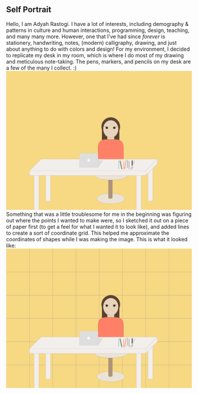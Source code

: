 ## Self Portrait
Hello, I am Adyah Rastogi. I have a lot of interests, including demography & patterns in culture and human interactions, programming, design, teaching, and many many more. However, one that I've had since *forever* is stationery, handwriting, notes, (modern) calligraphy, drawing, and just about anything to do with colors and design! For my environment, I decided to replicate my desk in my room, which is where I do most of my drawing and meticulous note-taking. The pens, markers, and pencils on my desk are a few of the many I collect.  :)
![](selfPortrait.png)
Something that was a little troublesome for me in the beginning was figuring out where the points I wanted to make were, so I sketched it out on a piece of paper first (to get a feel for what I wanted it to look like), and added lines to create a sort of coordinate grid. This helped me approximate the coordinates of shapes while I was making the image. This is what it looked like:
![](gridSelfPortrait.png)
